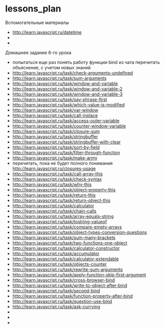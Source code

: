 # lessons_plan
Вспомогательные материалы
* http://learn.javascript.ru/datetime
* 
* 

Домашнее задание 6-го урока
* попытаться еще раз понять работу функции bind из чата
перечитать объяснение, с учетом новых знаний
* http://learn.javascript.ru/task/check-arguments-undefined
* http://learn.javascript.ru/task/sum-arguments
* http://learn.javascript.ru/task/window-and-variable
* http://learn.javascript.ru/task/window-and-variable-2
* http://learn.javascript.ru/task/window-and-variable-3
* http://learn.javascript.ru/task/say-phrase-first
* http://learn.javascript.ru/task/which-value-is-modified
* http://learn.javascript.ru/task/var-window
* http://learn.javascript.ru/task/call-inplace
* http://learn.javascript.ru/task/access-outer-variable
* http://learn.javascript.ru/task/counter-window-variable
* http://learn.javascript.ru/task/closure-sum
* http://learn.javascript.ru/task/stringbuffer
* http://learn.javascript.ru/task/stringbuffer-with-clear
* http://learn.javascript.ru/task/sort-by-field
* http://learn.javascript.ru/task/filter-through-function
* http://learn.javascript.ru/task/make-army
* перечитать, пока не будет полного понимания
  http://learn.javascript.ru/closures-usage
* http://learn.javascript.ru/task/call-array-this
* http://learn.javascript.ru/task/check-syntax
* http://learn.javascript.ru/task/why-this
* http://learn.javascript.ru/task/object-property-this
* http://learn.javascript.ru/task/return-this
* http://learn.javascript.ru/task/return-object-this
* http://learn.javascript.ru/task/calculator
* http://learn.javascript.ru/task/chain-calls
* http://learn.javascript.ru/task/array-equals-string
* http://learn.javascript.ru/task/tostring-valueof
* http://learn.javascript.ru/task/compare-empty-arrays
* http://learn.javascript.ru/task/object-types-conversion-questions
* http://learn.javascript.ru/task/sum-many-brackets
* http://learn.javascript.ru/task/two-functions-one-object
* http://learn.javascript.ru/task/calculator-constructor
* http://learn.javascript.ru/task/accumulator
* http://learn.javascript.ru/task/calculator-extendable
* http://learn.javascript.ru/task/objects-counter
* http://learn.javascript.ru/task/rewrite-sum-arguments
* http://learn.javascript.ru/task/apply-function-skip-first-argument
* http://learn.javascript.ru/task/cross-browser-bind
* http://learn.javascript.ru/task/write-to-object-after-bind
* http://learn.javascript.ru/task/second-bind
* http://learn.javascript.ru/task/function-property-after-bind
* http://learn.javascript.ru/task/question-use-bind
* http://learn.javascript.ru/task/ask-currying
* 
* 
* 
